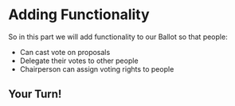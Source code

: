 Adding Functionality
===

So in this part we will add functionality to our Ballot so that people:
- Can cast vote on proposals
- Delegate their votes to other people
- Chairperson can assign voting rights to people


## Your Turn!
